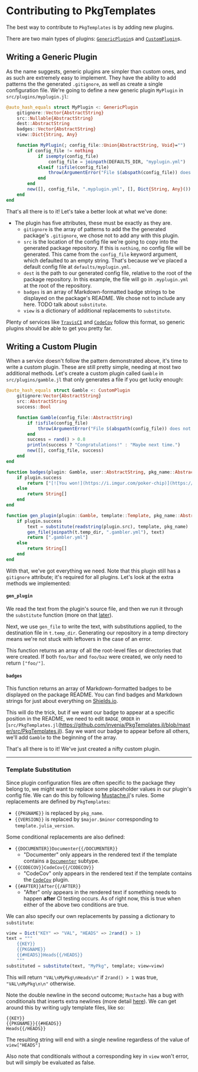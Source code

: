 # Contributing to PkgTemplates

The best way to contribute to `PkgTemplates` is by adding new plugins.

There are two main types of plugins:
[`GenericPlugin`](https://invenia.github.io/PkgTemplates.jl/stable/pages/plugins.html#GenericPlugin-1)s
and
[`CustomPlugin`](https://invenia.github.io/PkgTemplates.jl/stable/pages/plugins.html#CustomPlugin-1)s.

## Writing a Generic Plugin

As the name suggests, generic plugins are simpler than custom ones, and as
such are extremely easy to implement. They have the ability to add patterns
the the generated `.gitignore`, as well as create a single configuration file.
We're going to define a new generic plugin `MyPlugin` in
`src/plugins/myplugin.jl`:

```julia
@auto_hash_equals struct MyPlugin <: GenericPlugin
    gitignore::Vector{AbstractString}
    src::Nullable{AbstractString}
    dest::AbstractString
    badges::Vector{AbstractString}
    view::Dict{String, Any}

    function MyPlugin(; config_file::Union{AbstractString, Void}="")
        if config_file != nothing
            if isempty(config_file)
                config_file = joinpath(DEFAULTS_DIR, "myplugin.yml")
            elseif !isfile(config_file)
                throw(ArgumentError("File $(abspath(config_file)) does not exist"))
            end
        end
        new([], config_file, ".myplugin.yml", [], Dict{String, Any}())
    end
end
```

That's all there is to it! Let's take a better look at what we've done:

* The plugin has five attributes, these must be exactly as they are.
  * `gitignore` is the array of patterns to add the the generated package's
    `.gitignore`, we chose not to add any with this plugin.
  * `src` is the location of the config file we're going to copy into the
    generated package repository. If this is `nothing`, no config file will be
    generated. This came from the `config_file` keyword argument, which
    defaulted to an empty string. That's because we've placed a default
    config file at `defaults/myplugin.yml`.
  * `dest` is the path to our generated config file, relative to the root of
    the package repository. In this example, the file will go in
    `.myplugin.yml` at the root of the repository.
  * `badges` is an array of Markdown-formatted badge strings to be displayed
    on the package's README. We chose not to include any here. TODO talk about
    `substitute`.
  * `view` is a dictionary of additional replacements to `substitute`.

Plenty of services like
[`TravisCI`](https://invenia.github.io/PkgTemplates.jl/stable/pages/plugins.html#TravisCI-1)
and
[`CodeCov`](https://invenia.github.io/PkgTemplates.jl/stable/pages/plugins.html#CodeCov-1)
follow this format, so generic plugins should be able to get you pretty far.

## Writing a Custom Plugin

When a service doesn't follow the pattern demonstrated above, it's time to write a custom
plugin. These are still pretty simple, needing at most two additional methods. Let's create
a custom plugin called `Gamble` in `src/plugins/gamble.jl` that only generates a file if
you get lucky enough:

```julia
@auto_hash_equals struct Gamble <: CustomPlugin
    gitignore:Vector{AbstractString}
    src::AbstractString
    success::Bool

    function Gamble(config_file::AbstractString)
        if !isfile(config_file)
            throw(ArgumentError("File $(abspath(config_file)) does not exist"))
        end
        success = rand() > 0.8
        println(success ? "Congratulations!" : "Maybe next time.")
        new([], config_file, success)
    end
end

function badges(plugin: Gamble, user::AbstractString, pkg_name::AbstractString)
    if plugin.success
        return ["[![You won!](https://i.imgur.com/poker-chip)](https://pokerstars.net)"]
    else
        return String[]
    end
end

function gen_plugin(plugin::Gamble, template::Template, pkg_name::AbstractString)
    if plugin.success
        text = substitute(readstring(plugin.src), template, pkg_name)
        gen_file(joinpath(t.temp_dir, ".gambler.yml"), text)
        return [".gambler.yml"]
    else
        return String[]
    end
end
```

With that, we've got everything we need. Note that this plugin still has a `gitignore`
attribute; it's required for all plugins. Let's look at the extra methods we implemented:

#### `gen_plugin`

We read the text from the plugin's source file, and then we run it through the `substitute`
function (more on that [later](#template-substitution)).

Next, we use `gen_file` to write the text, with substitutions applied, to the destination
file in `t.temp_dir`. Generating our repository in a temp directory means we're not stuck
with leftovers in the case of an error.

This function returns an array of all the root-level files or directories
that were created. If both `foo/bar` and `foo/baz` were created, we only need
to return `["foo/"]`.

#### `badges`

This function returns an array of Markdown-formatted badges to be displayed on
the package README. You can find badges and Markdown strings for just about
everything on [Shields.io](https://shields.io).

This will do the trick, but if we want our badge to appear at a specific
position in the README, we need to edit `BADGE_ORDER` in
[`src/PkgTemplates.jl`(https://github.com/invenia/PkgTemplates.jl/blob/master/src/PkgTemplates.jl).
Say we want our badge to appear before all others, we'll add `Gamble` to the
beginning of the array.

That's all there is to it! We've just created a nifty custom plugin.

***

### Template Substitution

Since plugin configuration files are often specific to the package they belong
to, we might want to replace some placeholder values in our plugin's config
file. We can do this by following
[Mustache.jl](https://github.com/jverzani/Mustache.jl)'s rules. Some
replacements are defined by `PkgTemplates`:

* `{{PKGNAME}}` is replaced by `pkg_name`.
* `{{VERSION}}` is replaced by `$major.$minor` corresponding to
  `template.julia_version`.

Some conditional replacements are also defined:

* `{{DOCUMENTER}}Documenter{{/DOCUMENTER}}`
  * "Documenter" only appears in the rendered text if the template contains
    a [`Documenter`](src/plugins/documenter.jl) subtype.
* `{{CODECOV}}CodeCov{{/CODECOV}}`
  * "CodeCov" only appears in the rendered text if the template contains
    the [`CodeCov`](src/plugins/codecov.jl) plugin.
* `{{#AFTER}}After{{/AFTER}}`
  * "After" only appears in the rendered text if something needs to happen
    **after** CI testing occurs. As of right now, this is true when either of
    the above two conditions are true.

We can also specify our own replacements by passing a dictionary to
`substitute`:

```julia
view = Dict("KEY" => "VAL", "HEADS" => 2rand() > 1)
text = """
    {{KEY}}
    {{PKGNAME}}
    {{#HEADS}}Heads{{/HEADS}}
    """
substituted = substitute(text, "MyPkg", template; view=view)
```

This will return `"VAL\nMyPkg\nHeads\n"` if `2rand() > 1` was true,
`"VAL\nMyPkg\n\n"` otherwise.

Note the double newline in the second outcome; `Mustache` has a bug with
conditionals that inserts extra newlines (more detail
[here](https://github.com/jverzani/Mustache.jl/issues/47)). We can get around
this by writing ugly template files, like so:

```
{{KEY}}
{{PKGNAME}}{{#HEADS}}
Heads{{/HEADS}}
```

The resulting string will end with a single newline regardless of the value
of `view["HEADS"]`

Also note that conditionals without a corresponding key in `view` won't error,
but will simply be evaluated as false.
